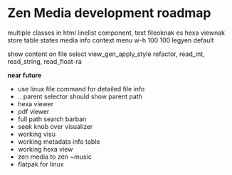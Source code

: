 # Zen Media development roadmap

multiple classes in html
linelist component, text fileoknak es hexa viewnak
store table states
media info
context menu
w-h 100 100 legyen default

show content on file select
view_gen_apply_style refactor, read_int, read_string, read_float-ra


**near future**

- use linux file command for detailed file info
- .. parent selector should show parent path
- hexa viewer
- pdf viewer
- full path search barban
- seek knob over visualizer
- working visu
- working metadata info table
- working hexa view
- zen media to zen ~music
- flatpak for linux